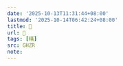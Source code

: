 ```yaml
---
date: '2025-10-13T11:31:44+08:00'
lastmod: '2025-10-14T06:42:24+08:00'
title: 󰪝
url: 󰪝
tags: [䊟]
src: GHZR
note:
---
```

